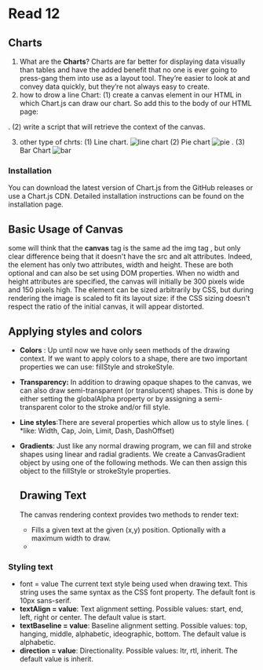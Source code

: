 # Read 12 

## Charts
1. What are the **Charts**?
 Charts are far better for displaying data visually than tables and have the added benefit that no one is ever going to press-gang them into use as a layout tool. They’re easier to look at and convey data quickly, but they’re not always easy to create.
 2. how to drow a line Chart: (1) create a canvas element in our HTML in which Chart.js can draw our chart. So add this to the body of our HTML page:

<canvas id="buyers" width="600" height="400"></canvas>. 
(2) write a script that will retrieve the context of the canvas.

3. other type of chrts: (1) Line chart. ![line chart](https://google.github.io/charts/flutter/example/line_charts/simple_full.png)
 (2) Pie chart ![pie](meta-chart.com/assets/images/pie/pie_percent.png)
  . (3) Bar Chart ![bar](https://themexpert.b-cdn.net/images/xdocs/quix/elements/bar-chart/barChart3.png)


### Installation
You can download the latest version of Chart.js from the GitHub releases or use a Chart.js CDN. Detailed installation instructions can be found on the installation page.




## Basic Usage of Canvas
some will think that the **canvas** tag is the same ad the img tag , but only clear difference being that it doesn't have the src and alt attributes. Indeed, the <canvas> element has only two attributes, width and height. These are both optional and can also be set using DOM properties. When no width and height attributes are specified, the canvas will initially be 300 pixels wide and 150 pixels high. The element can be sized arbitrarily by CSS, but during rendering the image is scaled to fit its layout size: if the CSS sizing doesn't respect the ratio of the initial canvas, it will appear distorted.

## Applying styles and colors

* **Colors** : Up until now we have only seen methods of the drawing context. If we want to apply colors to a shape, there are two important properties we can use: fillStyle and strokeStyle.
* **Transparency:** In addition to drawing opaque shapes to the canvas, we can also draw semi-transparent (or translucent) shapes. This is done by either setting the globalAlpha property or by assigning a semi-transparent color to the stroke and/or fill style.
* **Line styles**:There are several properties which allow us to style lines. ( *like: Width, Cap, Join, Limit, Dash, DashOffset)
* **Gradients**: Just like any normal drawing program, we can fill and stroke shapes using linear and radial gradients. We create a CanvasGradient object by using one of the following methods. We can then assign this object to the fillStyle or strokeStyle properties.



  ## Drawing Text
  The canvas rendering context provides two methods to render text:
  * Fills a given text at the given (x,y) position. Optionally with a maximum width to draw.
  * 
 ### Styling text


* font = value
The current text style being used when drawing text. This string uses the same syntax as the CSS font property. The default font is 10px sans-serif.
* **textAlign = value**: 
Text alignment setting. Possible values: start, end, left, right or center. The default value is start.
* **textBaseline = value**:
Baseline alignment setting. Possible values: top, hanging, middle, alphabetic, ideographic, bottom. The default value is alphabetic.
* **direction = value**:
Directionality. Possible values: ltr, rtl, inherit. The default value is inherit.


